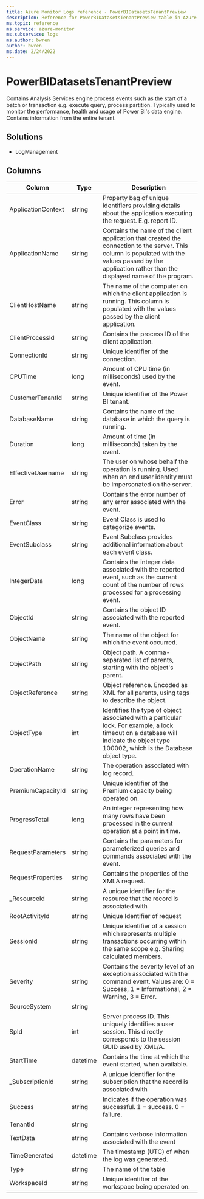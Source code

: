 ```yaml
---
title: Azure Monitor Logs reference - PowerBIDatasetsTenantPreview
description: Reference for PowerBIDatasetsTenantPreview table in Azure Monitor Logs.
ms.topic: reference
ms.service: azure-monitor
ms.subservice: logs
ms.author: bwren
author: bwren
ms.date: 2/24/2022
---
```


# PowerBIDatasetsTenantPreview

 Contains Analysis Services engine process events such as the start of a batch or transaction e.g. execute query, process partition. Typically used to monitor the performance, health and usage of Power BI's data engine. Contains information from the entire tenant.

## Solutions

- LogManagement




## Columns

| Column | Type | Description |
| --- | --- | --- |
| ApplicationContext | string | Property bag of unique identifiers providing details about the application executing the request. E.g. report ID. |
| ApplicationName | string | Contains the name of the client application that created the connection to the server. This column is populated with the values passed by the application rather than the displayed name of the program. |
| ClientHostName | string | The name of the computer on which the client application is running. This column is populated with the values passed by the client application. |
| ClientProcessId | string | Contains the process ID of the client application. |
| ConnectionId | string | Unique identifier of the connection. |
| CPUTime | long | Amount of CPU time (in milliseconds) used by the event. |
| CustomerTenantId | string | Unique identifier of the Power BI tenant. |
| DatabaseName | string | Contains the name of the database in which the query is running. |
| Duration | long | Amount of time (in milliseconds) taken by the event. |
| EffectiveUsername | string | The user on whose behalf the operation is running. Used when an end user identity must be impersonated on the server. |
| Error | string | Contains the error number of any error associated with the event. |
| EventClass | string | Event Class is used to categorize events. |
| EventSubclass | string | Event Subclass provides additional information about each event class. |
| IntegerData | long | Contains the integer data associated with the reported event, such as the current count of the number of rows processed for a processing event. |
| ObjectId | string | Contains the object ID associated with the reported event. |
| ObjectName | string | The name of the object for which the event occurred. |
| ObjectPath | string | Object path. A comma-separated list of parents, starting with the object's parent. |
| ObjectReference | string | Object reference. Encoded as XML for all parents, using tags to describe the object. |
| ObjectType | int | Identifies the type of object associated with a particular lock. For example, a lock timeout on a database will indicate the object type 100002, which is the Database object type. |
| OperationName | string | The operation associated with log record. |
| PremiumCapacityId | string | Unique identifier of the Premium capacity being operated on. |
| ProgressTotal | long | An integer representing how many rows have been processed in the current operation at a point in time. |
| RequestParameters | string | Contains the parameters for parameterized queries and commands associated with the event. |
| RequestProperties | string | Contains the properties of the XMLA request. |
| _ResourceId | string | A unique identifier for the resource that the record is associated with |
| RootActivityId | string | Unique Identifier of request |
| SessionId | string | Unique identifier of a session which represents multiple transactions occurring within the same scope e.g. Sharing calculated members. |
| Severity | string | Contains the severity level of an exception associated with the command event. Values are: 0 = Success, 1 = Informational, 2 = Warning, 3 = Error. |
| SourceSystem | string |  |
| SpId | int | Server process ID. This uniquely identifies a user session. This directly corresponds to the session GUID used by XML/A. |
| StartTime | datetime | Contains the time at which the event started, when available. |
| _SubscriptionId | string | A unique identifier for the subscription that the record is associated with |
| Success | string | Indicates if the operation was successful. 1 = success. 0 = failure. |
| TenantId | string |  |
| TextData | string | Contains verbose information associated with the event |
| TimeGenerated | datetime | The timestamp (UTC) of when the log was generated. |
| Type | string | The name of the table |
| WorkspaceId | string | Unique identifier of the workspace being operated on. |

